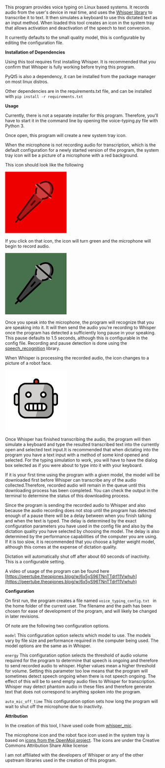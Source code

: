 This program provides voice typing on Linux based systems. It records audio from the user's device in real time, and uses the [Whisper library](https://github.com/openai/whisper) to transcribe it to text. It then simulates a keyboard to use this dictated text as an input method. When loaded this tool creates an icon in the system tray that allows activation and deactivation of the speech to text conversion. 

 It currently defaults to the small quality model, this is configurable by editing the configuration file.  

**Installation of Dependencies**

Using this tool requires first installing Whisper. It is recommended that you confirm that Whisper is fully working before trying this program. 

PyQt5 is also a dependency, it can be installed from the package manager on most linux distros. 

Other dependencies are in the requirements.txt file, and can be installed with `pip install -r requirements.txt`

**Usage** 

 Currently, there is not a separate installer for this program. Therefore, you'll have to start it in the command line by opening the voice-typing.py file with Python 3.
  
 Once open, this program will create a new system tray icon. 
 
 When the microphone is not recording audio for transcription, which is the default configuration for a newly started version of the program, the system tray icon will be a picture of a microphone with a red background.
  
 This icon should look like the following 
 
 ![Microphone with red background](1F507_color.png)
 
 If you click on that icon, the icon will turn green and the microphone will begin to record audio.
 
 ![Green Microphone Icon](1F3A4_color.png)
 
 Once you speak into the microphone, the program will recognize that you are speaking into it. It will then send the audio you're recording to Whisper once the program has detected a sufficiently long pause in your speaking. This pause defaults to 1.5 seconds, although this is configurable in the config file. Recording and pause detection is done using the [speech_recognition](https://pypi.org/project/SpeechRecognition/) library.
 
 When Whisper is processing the recorded audio, the icon changes to a picture of a robot face.
 
 ![Robot Face](1F916_color.png)
   
 Once Whisper has finished transcribing the audio, the program will then simulate a keyboard and type the resulted transcribed text into the currently open and selected text input.It is recommended that when dictating into the program you have a text input with a method of some kind opened and selected. For the typing simulation to work, you will have to have the dialog box selected as if you were about to type into it with your keyboard.
 
 If it is your first time using the program with a given model, the model will be downloaded first before Whisper can transcribe any of the audio collected.Therefore, recorded audio will remain in the queue until this downloading process has been completed. You can check the output in the terminal to determine the status of this downloading process.
   
Since the program is sending the recorded audio to Whisper and also because the audio recording does not stop until the program has detected enough of a pause there will be a delay between when you finish talking and when the text is typed.  The delay is determined by the exact configuration parameters you have used in the config file and also by the dictation quality you have selected by choosing the model.  The delay is also determined by the performance capabilities of the computer you are using. If it is too slow, it is recommended that you choose a lighter weight model, although this comes at the expense of dictation quality.

Dictation will automatically shut off after about 60 seconds of inactivity. This is a configurable setting. 
 
 A video of usage of the program can be found here [https://peertube.theopjones.blog/w/6x5yS96TNnTTdrf11Vwhuh](https://peertube.theopjones.blog/w/6x5yS96TNnTTdrf11Vwhuh) 
 
**Configuration**

On first run, the program creates a file named `voice_typing_config.txt ` in the home folder of the current user. The filename and the path has been chosen for ease of development of the program, and will likely be changed in later revisions. 

Of note are the following two configuration options. 

`model`  This configuration option selects which model to use. The models vary by file size and performance required in the computer being used. The model options are the same as in Whisper. 

`energy`  This configuration option selects the threshold of audio volume required for the program to determine that speech is ongoing and therefore to send recorded audio to whisper. Higher values mean a higher threshold for volume. Setting this parameter too low means that the program will sometimes detect speech ongoing when there is not speech ongoing. The effect of this will be to send empty audio files to Whisper for transcription. Whisper may detect phantom audio in these files and therefore generate text that does not correspond to anything spoken into the program.

`auto_mic_off_time`   This configuration option sets how long the program will wait to shut off the microphone due to inactivity.
 
**Attribution** 

In the creation of this tool, I have used code from [whisper_mic](https://github.com/mallorbc/whisper_mic). 

The microphone icon and the robot face icon used in the system tray is based on [icons from the OpenMoji project](https://openmoji.org/library/emoji-1F3A4/). The icons are under the Creative Commons Attribution Share Alike license 

I am not affiliated with the developers of Whisper or any of the other upstream libraries used in the creation of this program.




 
  
  